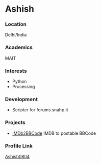# Ashish

### Location

Delhi/India

### Academics

MAIT

### Interests

- Python
- Processing

### Development

- Scripter for forums.snahp.it

### Projects

- [IMDb2BBCode](https://github.com/Ashish0804/IMDb2BBCode) IMDB to postable BBCode

### Profile Link

[Ashish0804](https://github.com/Ashish0804)
